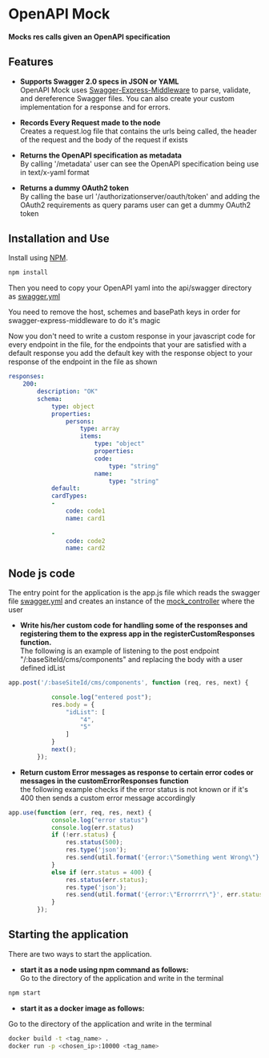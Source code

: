 OpenAPI Mock
============================
#### Mocks res calls given an OpenAPI specification 


Features
---------------------------

- **Supports Swagger 2.0 specs in JSON or YAML** <br>
OpenAPI Mock uses [Swagger-Express-Middleware](https://github.com/BigstickCarpet/swagger-express-middleware) to parse, validate, and dereference Swagger files.  You can also create your custom implementation for a response and for errors.

- **Records Every Request made to the node** <br>
Creates a request.log file that contains the urls being called, the header of the request and the body of the request if exists

- **Returns the OpenAPI specification as metadata** <br>
By calling '/metadata' user can see the OpenAPI specification being use in text/x-yaml format

- **Returns a dummy OAuth2 token** <br>
By calling the base url '/authorizationserver/oauth/token' and adding the OAuth2 requirements as query params user can get a dummy OAuth2 token

Installation and Use
--------------------------
Install using [NPM](https://docs.npmjs.com/getting-started/what-is-npm).

````bash
npm install
````
Then you need to copy your OpenAPI yaml into the api/swagger directory as [swagger.yml](https://github.com/kyma-incubator/varkes/blob/master/OpenAPIMock/api/swagger/swagger.yaml)

You need to remove the host, schemes and basePath keys in order for swagger-express-middleware to do it's magic

Now you don't need to write a custom response in your javascript code for every endpoint in the file,
for the endpoints that your are satisfied with a default response you add the default key with the response object to your response of the endpoint in the file as shown

````yaml
responses: 
    200: 
        description: "OK"
        schema: 
            type: object
            properties: 
                persons:
                    type: array
                    items: 
                        type: "object"
                        properties: 
                        code: 
                            type: "string"
                        name: 
                            type: "string"
            default:
            cardTypes:
            - 
                code: code1
                name: card1
                    
            - 
                code: code2
                name: card2
````

Node js code
--------------------------

The entry point for the application is the app.js file which reads the swagger file [swagger.yml](https://github.com/kyma-incubator/varkes/blob/master/OpenAPIMock/api/swagger/swagger.yaml) and creates an instance of the [mock_controller](https://github.com/kyma-incubator/varkes/blob/master/OpenAPIMock/api/mocks/mock_controller.js) where the user  

- **Write his/her custom code for handling some of the responses and registering them to the express app in the registerCustomResponses function.** <br>
        The following is an example of listening to the post endpoint "/:baseSiteId/cms/components" and replacing the body with a user defined idList
````javascript
app.post('/:baseSiteId/cms/components', function (req, res, next) {

            console.log("entered post");
            res.body = {
                "idList": [
                    "4",
                    "5"
                ]
            }
            next();
        });
````
- **Return custom Error messages as response to certain error codes or messages in the customErrorResponses function** <br>
        the following example checks if the error status is not known or if it's 400 then sends a custom error message accordingly

````javascript
app.use(function (err, req, res, next) {
            console.log("error status")
            console.log(err.status)
            if (!err.status) {
                res.status(500);
                res.type('json');
                res.send(util.format('{error:\"Something went Wrong\"}'));
            }
            else if (err.status = 400) {
                res.status(err.status);
                res.type('json');
                res.send(util.format('{error:\"Errorrrr\"}', err.status, err.message));
            }
        });
````


 Starting the application
--------------------------
There are two ways to start the application.

- **start it as a node using npm command as follows:** <br>
Go to the directory of the application and write in the terminal
````bash
npm start
````

- **start it as a docker image as follows:** <br>

Go to the directory of the application and write in the terminal
````bash
docker build -t <tag_name> .
docker run -p <chosen_ip>:10000 <tag_name>
````